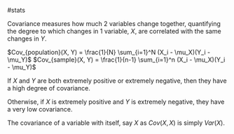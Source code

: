 #stats 

Covariance measures how much 2 variables change together, quantifying the degree to which changes in 1 variable, $X$, are correlated with the same changes in $Y$.

$Cov_{population}(X, Y) = \frac{1}{N} \sum_{i=1}^N (X_i - \mu_X)(Y_i - \mu_Y)$
$Cov_{sample}(X, Y) = \frac{1}{n-1} \sum_{i=1}^n (X_i - \mu_X)(Y_i - \mu_Y)$


If $X$ and $Y$ are both extremely positive or extremely negative, then they have a high degree of covariance.

Otherwise, if $X$ is extremely positive and $Y$ is extremely negative, they have a very low covariance.

The covariance of a variable with itself, say $X$ as $Cov(X, X)$ is simply $Var(X)$.
